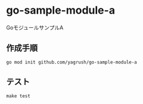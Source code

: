 # go-sample-module-a

GoモジュールサンプルA

## 作成手順

```
go mod init github.com/yagrush/go-sample-module-a
```

## テスト

```
make test
```
